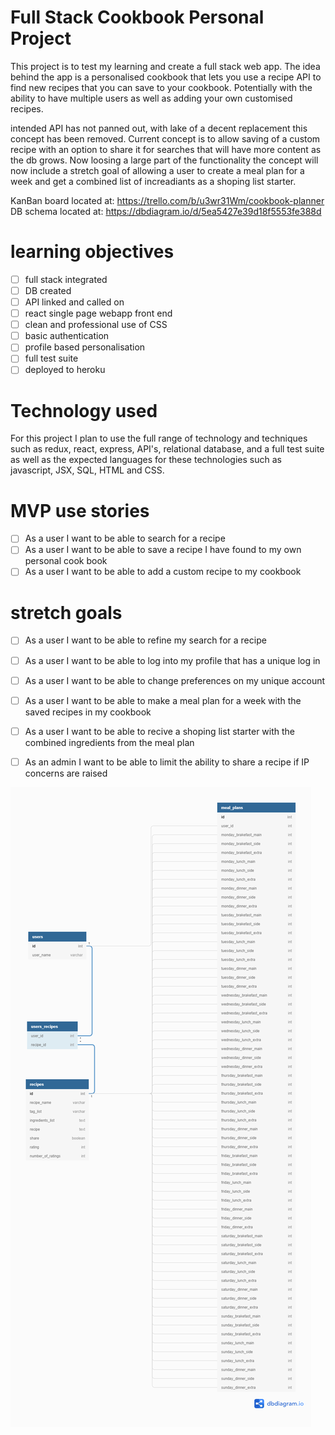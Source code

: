# Full Stack Cookbook Personal Project
 
This project is to test my learning and create a full stack web app. The idea behind the app is a personalised cookbook that lets you use a recipe API to find new recipes that you can save to your cookbook. Potentially with the ability to have multiple users as well as adding your own customised recipes.
 
intended API has not panned out, with lake of a decent replacement this concept has been removed. Current concept is to allow saving of a custom recipe with an option to share it for searches that will have more content as the db grows. Now loosing a large part of the functionality the concept will now include a stretch goal of allowing a user to create a meal plan for a week and get a combined list of increadiants as a shoping list starter.

KanBan board located at: https://trello.com/b/u3wr31Wm/cookbook-planner
DB schema located at: https://dbdiagram.io/d/5ea5427e39d18f5553fe388d 
 
# learning objectives

- [ ] full stack integrated
- [ ] DB created
- [ ] API linked and called on
- [ ] react single page webapp front end
- [ ] clean and professional use of CSS
- [ ] basic authentication
- [ ] profile based personalisation 
- [ ] full test suite
- [ ] deployed to heroku
 
# Technology used
 
For this project I plan to use the full range of technology and techniques such as redux, react, express, API's, relational database, and a full test suite as well as the expected languages for these technologies such as javascript, JSX, SQL, HTML and CSS.
 
# MVP use stories
 
- [ ] As a user I want to be able to search for a recipe
- [ ] As a user I want to be able to save a recipe I have found to my own personal cook book
- [ ] As a user I want to be able to add a custom recipe to my cookbook 
 
# stretch goals

- [ ] As a user I want to be able to refine my search for a recipe
- [ ] As a user I want to be able to log into my profile that has a unique log in
- [ ] As a user I want to be able to change preferences on my unique account
- [ ] As a user I want to be able to make a meal plan for a week with the saved recipes in my cookbook
- [ ] As a user I want to be able to recive a shoping list starter with the combined ingredients from the meal plan
- [ ] As an admin I want to be able to limit the ability to share a recipe if IP concerns are raised
 

![](schema.png)
